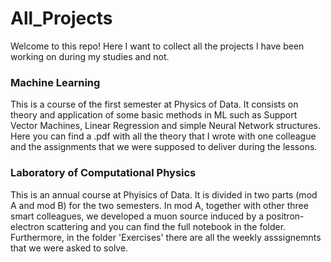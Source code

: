 # All_Projects

Welcome to this repo! Here I want to collect all the projects I have been working on during my studies and not.


### Machine Learning
This is a course of the first semester at Physics of Data. It consists on theory and application of some basic methods in ML such as Support Vector Machines, Linear Regression and simple Neural Network structures. Here you can find a .pdf with all the theory that I wrote with one colleague and the assignments that we were supposed to deliver during the lessons.

### Laboratory of Computational Physics
This is an annual course at Phyisics of Data. It is divided in two parts (mod A and mod B) for the two semesters. In mod A, together with other three smart colleagues, we developed a muon source induced by a positron-electron scattering and you can find the full notebook in the folder. Furthermore, in the folder 'Exercises' there are all the weekly asssignemnts that we were asked to solve.
